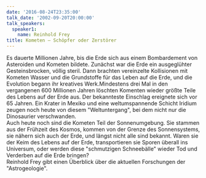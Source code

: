 ```yaml
---
date: '2016-08-24T23:35:00'
talk_date: '2002-09-20T20:00:00'
talk_speakers:
  speaker1:
    name: Reinhold Frey
title: Kometen – Schöpfer oder Zerstörer
---
```

Es dauerte Millionen Jahre, bis die Erde sich aus einem Bombardement von Asteroiden und Kometen bildete. Zunächst war die Erde ein ausgeglühter Gesteinsbrocken, völlig steril. Dann brachten vereinzelte Kollisionen mit Kometen Wasser und die Grundstoffe für das Leben auf die Erde, und die Evolution begann ihr kreatives Werk.Mindestens drei Mal in den vergangenen 600 Millionen Jahren löschten Komenten wieder größte Teile des Lebens auf der Erde aus. Der bekannteste Einschlag ereignete sich vor 65 Jahren. Ein Krater in Mexiko und eine weltumspannende Schicht Iridium zeugen noch heute von diesem "Weltuntergang", bei dem nicht nur die Dinosaurier verschwanden.  
Auch heute noch sind die Kometen Teil der Sonnenumgebung. Sie stammen aus der Frühzeit des Kosmos, kommen von der Grenze des Sonnensystems, sie nähern sich auch der Erde, und längst nicht alle sind bekannt. Waren sie der Keim des Lebens auf der Erde, transportieren sie Sporen überall ins Universum, oder werden diese "schmutzigen Schneebälle" wieder Tod und Verderben auf die Erde bringen?  
Reinhold Frey gibt einen Überblick über die aktuellen Forschungen der "Astrogeologie".